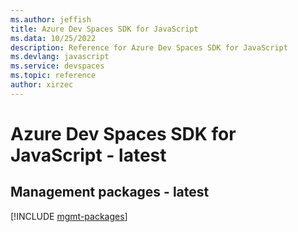 ```yaml
---
ms.author: jeffish
title: Azure Dev Spaces SDK for JavaScript
ms.data: 10/25/2022
description: Reference for Azure Dev Spaces SDK for JavaScript
ms.devlang: javascript
ms.service: devspaces
ms.topic: reference
author: xirzec
---
```

# Azure Dev Spaces SDK for JavaScript - latest

## Management packages - latest
[!INCLUDE [mgmt-packages](dev-spaces-mgmt-index.md)]